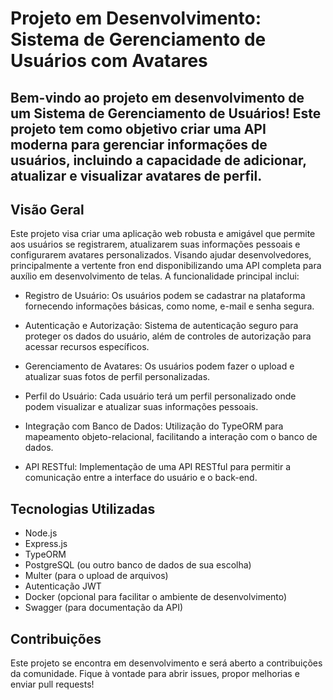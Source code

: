 # Projeto em Desenvolvimento: Sistema de Gerenciamento de Usuários com Avatares


## Bem-vindo ao projeto em desenvolvimento de um Sistema de Gerenciamento de Usuários! Este projeto tem como objetivo criar uma API moderna para gerenciar informações de usuários, incluindo a capacidade de adicionar, atualizar e visualizar avatares de perfil.

## Visão Geral
Este projeto visa criar uma aplicação web robusta e amigável que permite aos usuários se registrarem, atualizarem suas informações pessoais e configurarem avatares personalizados. Visando ajudar desenvolvedores, principalmente a vertente fron end disponibilizando uma API completa para auxílio em desenvolvimento de telas. A funcionalidade principal inclui:

- Registro de Usuário: Os usuários podem se cadastrar na plataforma fornecendo informações básicas, como nome, e-mail e senha segura.

- Autenticação e Autorização: Sistema de autenticação seguro para proteger os dados do usuário, além de controles de autorização para acessar recursos específicos.

- Gerenciamento de Avatares: Os usuários podem fazer o upload e atualizar suas fotos de perfil personalizadas.

- Perfil do Usuário: Cada usuário terá um perfil personalizado onde podem visualizar e atualizar suas informações pessoais.

- Integração com Banco de Dados: Utilização do TypeORM para mapeamento objeto-relacional, facilitando a interação com o banco de dados.

- API RESTful: Implementação de uma API RESTful para permitir a comunicação entre a interface do usuário e o back-end.

## Tecnologias Utilizadas

- Node.js
- Express.js
- TypeORM
- PostgreSQL (ou outro banco de dados de sua escolha)
- Multer (para o upload de arquivos)
- Autenticação JWT
- Docker (opcional para facilitar o ambiente de desenvolvimento)
- Swagger (para documentação da API)

## Contribuições
Este projeto se encontra em desenvolvimento e será aberto a contribuições da comunidade. Fique à vontade para abrir issues, propor melhorias e enviar pull requests!

